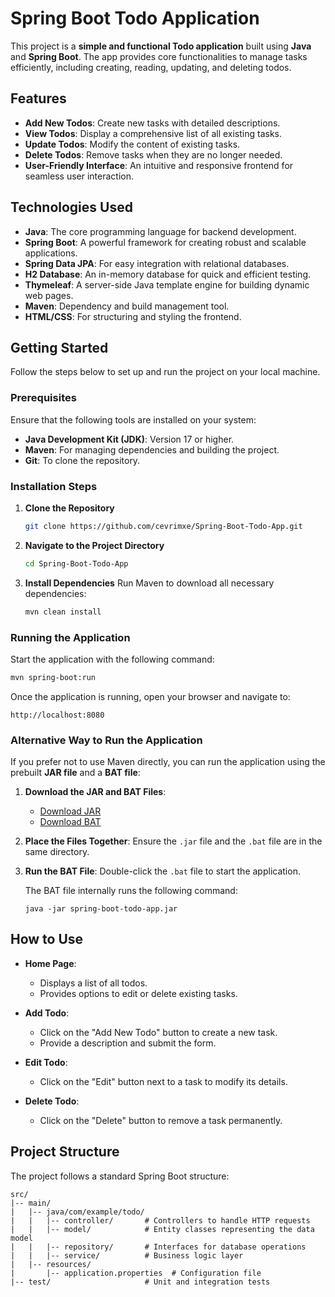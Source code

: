 # Spring Boot Todo Application

This project is a **simple and functional Todo application** built using **Java** and **Spring Boot**. The app provides core functionalities to manage tasks efficiently, including creating, reading, updating, and deleting todos.

## Features

- **Add New Todos**: Create new tasks with detailed descriptions.
- **View Todos**: Display a comprehensive list of all existing tasks.
- **Update Todos**: Modify the content of existing tasks.
- **Delete Todos**: Remove tasks when they are no longer needed.
- **User-Friendly Interface**: An intuitive and responsive frontend for seamless user interaction.

## Technologies Used

- **Java**: The core programming language for backend development.
- **Spring Boot**: A powerful framework for creating robust and scalable applications.
- **Spring Data JPA**: For easy integration with relational databases.
- **H2 Database**: An in-memory database for quick and efficient testing.
- **Thymeleaf**: A server-side Java template engine for building dynamic web pages.
- **Maven**: Dependency and build management tool.
- **HTML/CSS**: For structuring and styling the frontend.

## Getting Started

Follow the steps below to set up and run the project on your local machine.

### Prerequisites

Ensure that the following tools are installed on your system:

- **Java Development Kit (JDK)**: Version 17 or higher.
- **Maven**: For managing dependencies and building the project.
- **Git**: To clone the repository.

### Installation Steps

1. **Clone the Repository**
   ```bash
   git clone https://github.com/cevrimxe/Spring-Boot-Todo-App.git
   ```

2. **Navigate to the Project Directory**
   ```bash
   cd Spring-Boot-Todo-App
   ```

3. **Install Dependencies**
   Run Maven to download all necessary dependencies:
   ```bash
   mvn clean install
   ```

### Running the Application

Start the application with the following command:
```bash
mvn spring-boot:run
```

Once the application is running, open your browser and navigate to:
```
http://localhost:8080
```

### Alternative Way to Run the Application

If you prefer not to use Maven directly, you can run the application using the prebuilt **JAR file** and a **BAT file**:

1. **Download the JAR and BAT Files**:
   - [Download JAR](https://drive.google.com/file/d/18M0Z06qWJEnYlXzm4EJfqCLOuKxapmfF/view?usp=sharing)
   - [Download BAT](https://drive.google.com/file/d/1fDT6kT-3s9K1buYfHMoK5DHaFRFR-Q-Y/view?usp=sharing)

2. **Place the Files Together**:
   Ensure the `.jar` file and the `.bat` file are in the same directory.

3. **Run the BAT File**:
   Double-click the `.bat` file to start the application.

   The BAT file internally runs the following command:
   ```
   java -jar spring-boot-todo-app.jar
   ```

## How to Use

- **Home Page**:
  - Displays a list of all todos.
  - Provides options to edit or delete existing tasks.

- **Add Todo**:
  - Click on the "Add New Todo" button to create a new task.
  - Provide a description and submit the form.

- **Edit Todo**:
  - Click on the "Edit" button next to a task to modify its details.

- **Delete Todo**:
  - Click on the "Delete" button to remove a task permanently.

## Project Structure

The project follows a standard Spring Boot structure:

```
src/
|-- main/
|   |-- java/com/example/todo/
|   |   |-- controller/       # Controllers to handle HTTP requests
|   |   |-- model/            # Entity classes representing the data model
|   |   |-- repository/       # Interfaces for database operations
|   |   |-- service/          # Business logic layer
|   |-- resources/
|       |-- application.properties  # Configuration file
|-- test/                     # Unit and integration tests
```
